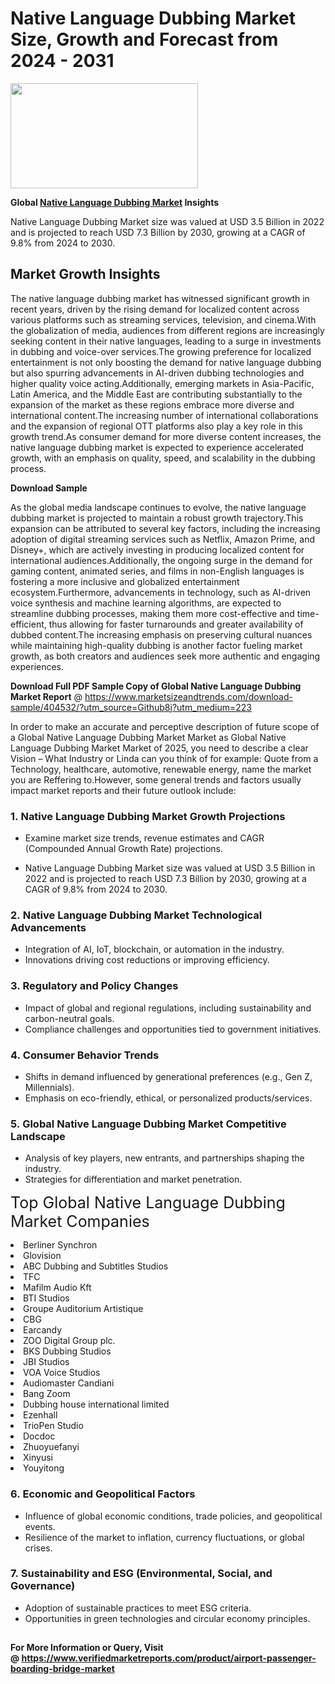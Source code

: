 <H1>Native Language Dubbing Market Size, Growth and Forecast from 2024 - 2031</H1><img class="aligncenter size-medium wp-image-584254" src="https://thirdeyenews.in/wp-content/uploads/2024/09/Global-Market-Research-300x168.jpeg" alt="" width="300" height="168" /><p><strong>Global&nbsp;<a href="https://www.marketsizeandtrends.com/download-sample/404532/?utm_source=Github8j?utm_medium=223">Native Language Dubbing Market</a> Insights</strong></p><p>Native Language Dubbing Market size was valued at USD 3.5 Billion in 2022 and is projected to reach USD 7.3 Billion by 2030, growing at a CAGR of 9.8% from 2024 to 2030.</p><p><h2>Market Growth Insights</h2> <p>The native language dubbing market has witnessed significant growth in recent years, driven by the rising demand for localized content across various platforms such as streaming services, television, and cinema.With the globalization of media, audiences from different regions are increasingly seeking content in their native languages, leading to a surge in investments in dubbing and voice-over services.The growing preference for localized entertainment is not only boosting the demand for native language dubbing but also spurring advancements in AI-driven dubbing technologies and higher quality voice acting.Additionally, emerging markets in Asia-Pacific, Latin America, and the Middle East are contributing substantially to the expansion of the market as these regions embrace more diverse and international content.The increasing number of international collaborations and the expansion of regional OTT platforms also play a key role in this growth trend.As consumer demand for more diverse content increases, the native language dubbing market is expected to experience accelerated growth, with an emphasis on quality, speed, and scalability in the dubbing process.</p> <p><strong>Download Sample</strong></p> <p>As the global media landscape continues to evolve, the native language dubbing market is projected to maintain a robust growth trajectory.This expansion can be attributed to several key factors, including the increasing adoption of digital streaming services such as Netflix, Amazon Prime, and Disney+, which are actively investing in producing localized content for international audiences.Additionally, the ongoing surge in the demand for gaming content, animated series, and films in non-English languages is fostering a more inclusive and globalized entertainment ecosystem.Furthermore, advancements in technology, such as AI-driven voice synthesis and machine learning algorithms, are expected to streamline dubbing processes, making them more cost-effective and time-efficient, thus allowing for faster turnarounds and greater availability of dubbed content.The increasing emphasis on preserving cultural nuances while maintaining high-quality dubbing is another factor fueling market growth, as both creators and audiences seek more authentic and engaging experiences.</p> <p><span class=""><strong>Download Full PDF Sample Copy of Global Native Language Dubbing Market Report</strong> @ <a href="https://www.marketsizeandtrends.com/download-sample/404532/?utm_source=Github8j?utm_medium=223" target="_blank">https://www.marketsizeandtrends.com/download-sample/404532/?utm_source=Github8j?utm_medium=223</a></span></p><p>In order to make an accurate and perceptive description of future scope of a Global&nbsp;Native Language Dubbing Market Market as Global&nbsp;Native Language Dubbing Market Market of 2025, you need to describe a clear Vision &ndash; What Industry or Linda can you think of for example: Quote from a Technology, healthcare, automotive, renewable energy, name the market you are Reffering to.However, some general trends and factors usually impact market reports and their future outlook include:</p><h3>1.&nbsp;<strong>Native Language Dubbing Market Growth Projections</strong></h3><ul><li>Examine market size trends, revenue estimates and CAGR (Compounded Annual Growth Rate) projections.</li><li><p>Native Language Dubbing Market size was valued at USD 3.5 Billion in 2022 and is projected to reach USD 7.3 Billion by 2030, growing at a CAGR of 9.8% from 2024 to 2030.</p></li></ul><h3>2.&nbsp;<strong>Native Language Dubbing Market Technological Advancements</strong></h3><ul><li>Integration of AI, IoT, blockchain, or automation in the industry.</li><li>Innovations driving cost reductions or improving efficiency.</li></ul><h3>3.&nbsp;<strong>Regulatory and Policy Changes</strong></h3><ul><li>Impact of global and regional regulations, including sustainability and carbon-neutral goals.</li><li>Compliance challenges and opportunities tied to government initiatives.</li></ul><h3>4.&nbsp;<strong>Consumer Behavior Trends</strong></h3><ul><li>Shifts in demand influenced by generational preferences (e.g., Gen Z, Millennials).</li><li>Emphasis on eco-friendly, ethical, or personalized products/services.</li></ul><h3>5.&nbsp;<strong>Global Native Language Dubbing Market Competitive Landscape</strong></h3><ul><li>Analysis of key players, new entrants, and partnerships shaping the industry.</li><li>Strategies for differentiation and market penetration.</li></ul><p data-pm-slice="1 1 []"><span style="color: inherit; font-family: inherit; font-size: 25px;">Top Global Native Language Dubbing Market Companies</span></p><div class="" data-test-id=""><p><li>Berliner Synchron</li><li> Glovision</li><li> ABC Dubbing and Subtitles Studios</li><li> TFC</li><li> Mafilm Audio Kft</li><li> BTI Studios</li><li> Groupe Auditorium Artistique</li><li> CBG</li><li> Earcandy</li><li> ZOO Digital Group plc.</li><li> BKS Dubbing Studios</li><li> JBI Studios</li><li> VOA Voice Studios</li><li> Audiomaster Candiani</li><li> Bang Zoom</li><li> Dubbing house international limited</li><li> Ezenhall</li><li> TrioPen Studio</li><li> Docdoc</li><li> Zhuoyuefanyi</li><li> Xinyusi</li><li> Youyitong</li></p></div><h3>6.&nbsp;<strong>Economic and Geopolitical Factors</strong></h3><ul><li>Influence of global economic conditions, trade policies, and geopolitical events.</li><li>Resilience of the market to inflation, currency fluctuations, or global crises.</li></ul><h3>7.&nbsp;<strong>Sustainability and ESG (Environmental, Social, and Governance)</strong></h3><ul><li>Adoption of sustainable practices to meet ESG criteria.</li><li>Opportunities in green technologies and circular economy principles.</li></ul><h2><strong style="font-size: 14px;">For More Information or Query, Visit @&nbsp;</strong><a style="background-color: #ffffff; font-size: 14px;" href="https://www.marketsizeandtrends.com/report/native-language-dubbing-market/" target="_blank">https://www.verifiedmarketreports.com/product/airport-passenger-boarding-bridge-market</a></h2>